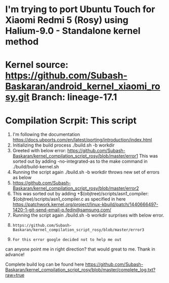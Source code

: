 # I'm trying to port Ubuntu Touch for Xiaomi Redmi 5 (Rosy) using Halium-9.0 - Standalone kernel method
# Kernel source: https://github.com/Subash-Baskaran/android_kernel_xiaomi_rosy.git Branch: lineage-17.1
# Compilation Scrpit: This script

1. I'm following the documentation https://docs.ubports.com/en/latest/porting/introduction/index.html
2. Initializing the build process 
   ./build.sh -b workdir
4. Greeted with below error:
      https://github.com/Subash-Baskaran/kernel_compilation_script_rosy/blob/master/error1
      This was sorted out by adding -no-integrated-as to the make command in ./build/build-kernel.sh
3. Running the script again ./build.sh -b workdir throws new set of errors as below
4.    https://github.com/Subash-Baskaran/kernel_compilation_script_rosy/blob/master/error2
5.    This was sorted out by adding +$(objtree)/scripts/asn1_compiler: $(objtree)/scripts/asn1_compiler.c as specified in here https://patchwork.kernel.org/project/linux-kbuild/patch/1440666497-1420-1-git-send-email-p.fedin@samsung.com/
6. Running the script again ./build.sh -b workdir surprises with below error.
7.     https://github.com/Subash-Baskaran/kernel_compilation_script_rosy/blob/master/error3
8.     For this error google decided not to help me out

can anyone point me in right direction? that would great to me. Thank in advance!

Complete build log can be found here https://github.com/Subash-Baskaran/kernel_compilation_script_rosy/blob/master/complete_log.txt?raw=true
